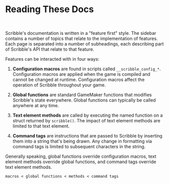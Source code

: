 # Reading These Docs

&nbsp;

Scribble's documentation is written in a "feature first" style. The sidebar contains a number of topics that relate to the implementation of features. Each page is separated into a number of subheadings, each describing part of Scribble's API that relate to that feature.

Features can be interacted with in four ways:

1. **Configuration macros** are found in scripts called `__scribble_config_*`. Configuration macros are applied when the game is compiled and cannot be changed at runtime. Configuration macros affect the operation of Scribble throughout your game.

2. **Global functions** are standard GameMaker functions that modifies Scribble's state everywhere. Global functions can typically be called anywhere at any time.

3. **Text element methods** are called by executing the named function on a struct returned by `scribble()`. The impact of text element methods are limited to that text element.

4. **Command tags** are instructions that are passed to Scribble by inserting them into a string that's being drawn. Any change in formatting via command tags is limited to subsequent characters in the string.

Generally speaking, global functions override configuration macros, text element methods override global functions, and command tags override text element methods.

```
macros < global functions < methods < command tags
```